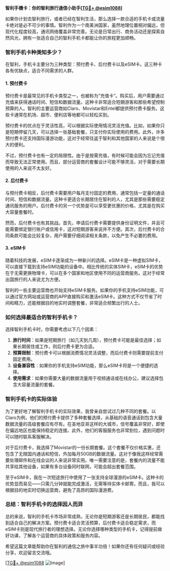 **智利手機卡：你的智利旅行通信小助手[[TG💪+ @esim1088](https://t.me/s/esim1088)]**

如果你计划去智利旅行，或者已经在智利生活，那么选择一款合适的手机卡或流量卡绝对是必不可少的事情。智利作为一个南美洲国家，虽然地理位置相对偏远，但现代化程度较高，通讯网络覆盖非常完善。无论是日常出行、商务活动还是探索自然风光，拥有一张适合自己的智利手机卡都能让你的旅程更加顺畅。

### **智利手机卡种类知多少？**

在智利，手机卡主要分为三种类型：预付费卡、后付费卡以及eSIM卡。这三种卡各有优缺点，适合不同需求的人群。

#### **1. 预付费卡**
预付费卡是最常见的手机卡类型之一，也被称为“充值卡”。购买后，用户需要通过充值来获得通话时间、短信和数据流量。这种卡非常适合短期游客和那些希望控制预算的人。智利的主要运营商如Claro、Movistar和Entel都提供预付费卡服务。这些卡通常在机场、超市、便利店等地都可以轻松买到。

预付费卡的优点在于灵活性高，可以根据实际使用情况灵活充值。比如，如果你只是短期停留几天，可以选择一张基础套餐，只支付你实际使用的费用。此外，许多预付费卡还支持国际漫游功能，这对于经常往返于智利和其他国家的人来说是个很大的便利。

不过，预付费卡也有一定的局限性。由于是按需充值，有时候可能会因为忘记充值而导致无法正常使用。而且，部分运营商的套餐设计可能不够灵活，对于需要长期使用的人来说不太友好。

#### **2. 后付费卡**
与预付费卡相反，后付费卡需要用户每月支付固定的费用，通常包括一定量的通话时间、短信和数据流量。这种卡更适合长期居住在智利的人，尤其是那些需要稳定通讯服务的用户。后付费卡的另一个优势是可以享受更优惠的价格，尤其是在购买大容量套餐时。

然而，后付费卡也有其挑战。首先，申请后付费卡需要提供身份证明文件，并且可能需要绑定银行账户或信用卡，这对短期游客来说并不方便。其次，后付费卡的合同条款可能会比较复杂，用户需要仔细阅读相关条款，以免产生不必要的费用。

#### **3. eSIM卡**
随着科技的发展，eSIM卡逐渐成为一种新兴的选择。eSIM卡是一种虚拟SIM卡，可以直接下载到支持eSIM功能的设备中。相比传统的实体SIM卡，eSIM卡的优势在于无需更换物理卡，可以在多个国家和地区使用不同的运营商服务。这对于经常出国旅行的人来说尤为方便。

智利的一些主要运营商也开始支持eSIM卡服务。如果你的手机支持eSIM功能，可以通过官方网站或运营商的APP直接购买和激活eSIM卡。这种方式不仅节省了时间和精力，还能根据目的地实时调整套餐，非常适合频繁出行的人士。

### **如何选择最适合的智利手机卡？**

选择智利手机卡时，你需要考虑以下几个因素：

1. **旅行时间**：如果是短期旅行（如几天到几周），预付费卡可能是最佳选择；如果长期居住或工作，则后付费卡更为合适。
2. **预算限制**：预付费卡可以根据消费情况灵活调整，而后付费卡则需要提前支付固定费用。
3. **设备兼容性**：如果你的手机支持eSIM功能，那么eSIM卡将是一个便捷的选择。
4. **使用需求**：如果你需要大量的数据流量用于视频通话或在线办公，建议选择包含大容量流量的套餐。

### **智利手机卡的实际体验**

为了更好地了解智利手机卡的实际效果，我曾亲自尝试过几种不同的套餐。以Claro为例，他们的预付费卡提供了多种套餐选择，从基础的语音通话到包含大量数据流量的高级套餐应有尽有。在圣地亚哥这样的大城市，信号覆盖非常好，即使在偏远地区也能保持稳定的连接。此外，他们的客服服务也非常到位，遇到问题时可以随时联系客服解决。

对于后付费卡，我选择了Movistar的一份长期套餐。这个套餐不仅价格实惠，还包含了无限国内通话和短信，外加每月50GB的数据流量。这对于像我这样经常需要处理邮件和在线会议的人来说非常实用。唯一需要注意的是，套餐内的流量不能共享给其他设备，如果有多台设备同时联网，可能会超出套餐范围。

至于eSIM卡，我在一次短途旅行中使用了一张支持全球漫游的eSIM卡。这种卡的优势显而易见——只需几分钟就能完成激活，无需等待实体卡邮寄。而且，我可以根据目的地实时切换运营商，避免了高昂的国际漫游费。

### **总结：智利手机卡的选择因人而异**

总的来说，智利的手机卡市场非常成熟，无论你是短期游客还是长期居民，都能找到适合自己的解决方案。预付费卡适合灵活预算，后付费卡适合稳定需求，而eSIM卡则是现代旅行者的理想选择。无论你选择哪种类型的手机卡，记得提前做好功课，了解各个运营商的具体政策和服务内容。

希望这篇文章能帮助你在智利的通信之旅中事半功倍！如果你还有任何疑问或经验分享，欢迎留言交流哦。

[[TG💪+ @esim1088](https://t.me/s/esim1088) ![Image](https://i.postimg.cc/4NQfJmqS/Snipaste-2025-05-13-00-14-12.png)]